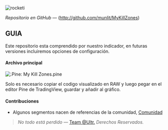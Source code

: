![rocketi](https://github.com/munlit/MyKillZones/assets/160430345/866cece8-485e-4a0a-9fdc-8a59e2ba8a65)

*Repositorio en GitHub* — (http://github.com/munlit/MyKillZones)

## GUIA

Este repositorio esta comprendido por nuestro indicador, en futuras versiones incluiremos opciones de configuración. 

#### Archivo principal

![**.Pine**: My Kill Zones.pine]([https://](https://raw.githubusercontent.com/munlit/MAsCrossOver/master/Multi%20Moving%20Average%20-%20CrossOver%20(%40Ultr).pine))

Solo es necesario copiar el codigo visualizado en RAW y luego pegar en el editor Pine de TradingView, guardar y añadir al gráfico. 

#### Contribuciones 

* Algunos segmentos nacen de referencias de la comunidad, [Comunidad](https://tradingview.com/scripts)

> *No todo está perdido* — [Team @Ultr.](https://@Ultr.io) *Derechos Reservados.*
